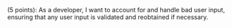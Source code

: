 <!-- (5 points): As a developer, I want to make at least 10 commits with descriptive messages. -->

<!-- (15 points): As a developer, I want to find a way to properly incorporate inheritance into my game. -->

(5 points): As a developer, I want to account for and handle bad user input, ensuring that any user input is validated and reobtained if necessary.

<!-- (10 points): As a developer, I want to store all of the gesture options/choices in a List (AS STRINGS). I want to find a way to utilize the list of gestures within my code (display gesture options, assign player a gesture, etc) -->

<!-- (10 points): As a player, I want the correct player to win a given round based on the choices made by each player. See Framework document for game rules! -->

<!-- (10 points): As a player, I want the game of RPSLS to be at minimum a “best of three” to decide a winner. -->

<!-- (10 points): As a player, I want the option of a single player (human vs AI) or a multiplayer (human vs human) game. -->